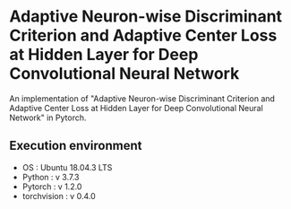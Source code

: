 # Adaptive Neuron-wise Discriminant Criterion and Adaptive Center Loss at Hidden Layer for Deep Convolutional Neural Network
An implementation of "Adaptive Neuron-wise Discriminant Criterion and Adaptive Center Loss at Hidden Layer for Deep Convolutional Neural Network" in Pytorch.

## Execution environment
- OS : Ubuntu 18.04.3 LTS
- Python : v 3.7.3
- Pytorch : v 1.2.0
- torchvision : v 0.4.0
